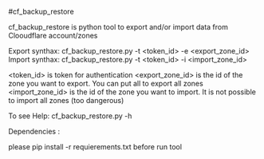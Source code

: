 #cf_backup_restore

cf_backup_restore is python tool to export and/or import data from Clooudflare account/zones 

Export synthax: cf_backup_restore.py -t <token_id> -e <export_zone_id>
Import synthax: cf_backup_restore.py -t <token_id> -i <import_zone_id>

<token_id> is token for authentication
<export_zone_id> is the id of the zone you want to export. You can put all to export all zones
<import_zone_id> is the id of the zone you want to import. It is not possible to import all zones (too dangerous)

To see Help: cf_backup_restore.py -h

Dependencies :

please pip install -r requierements.txt before run tool
